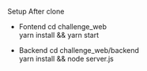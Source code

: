 Setup
After clone

* Fontend
cd challenge_web <br />
yarn install && yarn start

* Backend
cd challenge_web/backend <br />
yarn install && node server.js

